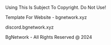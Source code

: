 Using This Is Subject To Copyright.
Do Not Use!

Template For Website - 
bgnetwork.xyz

discord.bgnetwork.xyz



BgNetwork - All Rights Reserved @ 2024
